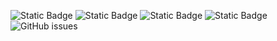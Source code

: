![Static Badge](https://img.shields.io/badge/blacklists-61-000000) ![Static Badge](https://img.shields.io/badge/blacklisted-2936695-cc0000) ![Static Badge](https://img.shields.io/badge/whitelisted-2250-00CC00) ![Static Badge](https://img.shields.io/badge/streaming_blacklist-28107-000000) ![GitHub issues](https://img.shields.io/github/issues/fabriziosalmi/blacklists)
